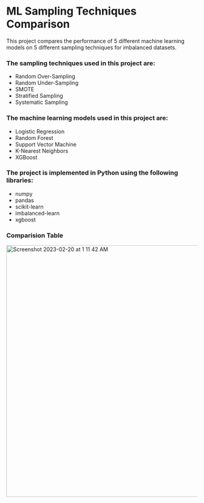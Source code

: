 # ML Sampling Techniques Comparison

This project compares the performance of 5 different machine learning models on 5 different sampling techniques for imbalanced datasets. 

### The sampling techniques used in this project are:

- Random Over-Sampling
- Random Under-Sampling
- SMOTE
- Stratified Sampling
- Systematic Sampling

### The machine learning models used in this project are:

- Logistic Regression
- Random Forest
- Support Vector Machine
- K-Nearest Neighbors
- XGBoost

### The project is implemented in Python using the following libraries:
- numpy
- pandas
- scikit-learn
- imbalanced-learn
- xgboost


### Comparision Table

<img width="662" alt="Screenshot 2023-02-20 at 1 11 42 AM" src="https://user-images.githubusercontent.com/72341235/219971437-3799692c-6062-4f87-974e-6a06508e3601.png">


